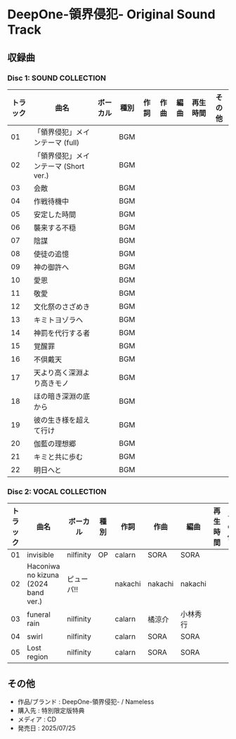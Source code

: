 # DeepOne-領界侵犯- Original Sound Track

## 収録曲

### Disc 1: SOUND COLLECTION

| トラック | 曲名 | ボーカル | 種別 | 作詞 | 作曲 | 編曲 | 再生時間 | その他 |
|---|---|---|---|---|---|---|---|---|
| 01 | 「領界侵犯」メインテーマ (full) | | BGM | | | | | |
| 02 | 「領界侵犯」メインテーマ (Short ver.) | | BGM | | | | | |
| 03 | 会敵 | | BGM | | | | | |
| 04 | 作戦待機中 | | BGM | | | | | |
| 05 | 安定した時間 | | BGM | | | | | |
| 06 | 襲来する不穏 | | BGM | | | | | |
| 07 | 陰謀 | | BGM | | | | | |
| 08 | 使徒の追憶 | | BGM | | | | | |
| 09 | 神の御許へ | | BGM | | | | | |
| 10 | 愛恩 | | BGM | | | | | |
| 11 | 敬愛 | | BGM | | | | | |
| 12 | 文化祭のさざめき | | BGM | | | | | |
| 13 | キミトヨゾラヘ | | BGM | | | | | |
| 14 | 神罰を代行する者 | | BGM | | | | | |
| 15 | 覚醒罪 | | BGM | | | | | |
| 16 | 不倶戴天 | | BGM | | | | | |
| 17 | 天より高く深淵より高きモノ | | BGM | | | | | |
| 18 | ほの暗き深淵の底から | | BGM | | | | | |
| 19 | 彼の生き様を超えて行け | | BGM | | | | | |
| 20 | 伽藍の理想郷 | | BGM | | | | | |
| 21 | キミと共に歩む | | BGM | | | | | |
| 22 | 明日へと | | BGM | | | | | |

### Disc 2: VOCAL COLLECTION

| トラック | 曲名 | ボーカル | 種別 | 作詞 | 作曲 | 編曲 | 再生時間 | その他 |
|---|---|---|---|---|---|---|---|---|
| 01 | invisible | nilfinity | OP | calarn | SORA | SORA | | |
| 02 | Haconiwa no kizuna (2024 band ver.) | ピューパ!! | | nakachi | nakachi | nakachi | | |
| 03 | funeral rain | nilfinity | | calarn | 橘涼介 | 小林秀行 | | |
| 04 | swirl | nilfinity | | calarn | SORA | SORA | | |
| 05 | Lost region | nilfinity | | calarn | SORA | SORA | | |

## その他

- 作品/ブランド : DeepOne-領界侵犯- / Nameless
- 購入先 : 特別限定版特典
- メディア : CD
- 発売日 : 2025/07/25

